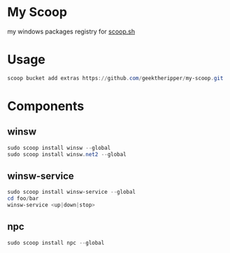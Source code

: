 # My Scoop

my windows packages registry for [scoop.sh](scoop.sh)

# Usage

```powershell
scoop bucket add extras https://github.com/geektheripper/my-scoop.git
```

# Components


## winsw

```powershell
sudo scoop install winsw --global
sudo scoop install winsw.net2 --global
```

## winsw-service

```powershell
sudo scoop install winsw-service --global
cd foo/bar
winsw-service <up|down|stop>
```

## npc

```powershell
sudo scoop install npc --global
```
